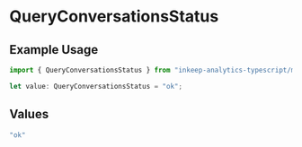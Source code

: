 # QueryConversationsStatus

## Example Usage

```typescript
import { QueryConversationsStatus } from "inkeep-analytics-typescript/models/operations";

let value: QueryConversationsStatus = "ok";
```

## Values

```typescript
"ok"
```